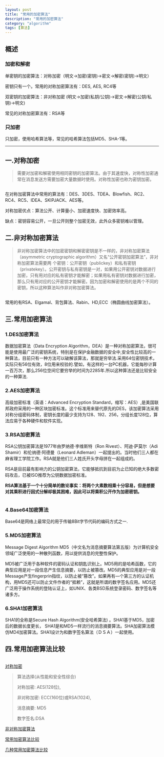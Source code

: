 ```yaml
---
layout: post
title: "常用的加密算法"
description: "常用的加密算法"
category: "algorithm"
tags: [算法]
---
```


<h2>概述</h2>
<h3>加密和解密</h3>

单密钥的加密算法：对称加密（明文->加密(密钥)->密文->解密(密钥)->明文）

密钥只有一个。常用的对称加密算法有：DES, AES, RC4等

<p>双密钥的加密算法：非对称加密 (明文->加密(私钥/公钥)->密文->解密(公钥/私钥)->明文)</p>

常见的对称加密算法有：RSA等

<h3>只加密</h3>

只加密，使用哈希算法等，常见的哈希算法包括MD5、SHA-1等。

<hr>

<h2>一.对称加密</h2>

<blockquote>
  <p>需要对加密和解密使用相同密钥的加密算法。由于其速度快，对称性加密通常在消息发送方需要加密大量数据时使用。对称性加密也称为密钥加密。</p>
</blockquote>

<p><img src="http://beginman.qiniudn.com/duichenjiami.jpg" alt="" /></p>

<p>在对称加密算法中常用的算法有：DES、3DES、TDEA、Blowfish、RC2、RC4、RC5、IDEA、SKIPJACK、AES等。</p>

<p>对称加密优点：算法公开、计算量小、加密速度快、加密效率高。</p>

<p>缺点：密钥容易公开，一旦公开则整个加密无效，此外众多密钥难以管理。</p>

<!--more-->

<h2>二.非对称加密算法</h2>

<blockquote>
  <p>非对称加密算法中的加密密钥和解密密钥是不一样的，非对称加密算法（asymmetric cryptographic algorithm）又名“公开密钥加密算法”，非对称加密算法需要两
  个密钥：公开密钥（publickey）和私有密钥（privatekey）。公开密钥与私有密钥是一对，如果用公开密钥对数据进行加密，只有用对应的私有密钥才能解密；如果用私有密钥对数据进行加密，那么只有用对应的公开密钥才能解密。因为加密和解密使用的是两个不同的密钥，所以这种算法叫作非对称加密算法。</p>
</blockquote>

<p><img src="http://beginman.qiniudn.com/rsa.png" alt="" /></p>

<p>常用的有RSA、Elgamal、背包算法、Rabin、HD,ECC（椭圆曲线加密算法）。</p>

<h2>三.常用加密算法</h2>

<h3>1.DES加密算法</h3>

<p>数据加密算法（Data Encryption Algorithm，DEA）是一种对称加密算法，很可能是使用最广泛的密钥系统，特别是在保护金融数据的安全中,安全性比较高的一种算法，目前只有一种方法可以破解该算法，那就是穷举法.采用64位密钥技术，实际只有56位有效，8位用来校验的.譬如，有这样的一台PC机器，它能每秒计算一百万次，那么256位空间它要穷举的时间为2285年.所以这种算法还是比较安全的一种算法.</p>

<h3>2.AES加密算法</h3>

<p>高级加密标准（英语：Advanced Encryption Standard，缩写：AES）,是美国联邦政府采用的一种区块加密标准。这个标准用来替代原先的DES，该加密算法采用对称分组密码体制，密钥长度的最少支持为128、192、256，分组长度128位，算法应易于各种硬件和软件实现。</p>

<h3>3.RSA加密算法</h3>

<p>RSA公钥加密算法是1977年由罗纳德·李维斯特（Ron Rivest）、阿迪·萨莫尔（Adi Shamir）和伦纳德·阿德曼（Leonard Adleman）一起提出的。当时他们三人都在麻省理工学院工作。RSA就是他们三人姓氏开头字母拼在一起组成的。</p>

<p>RSA是目前最有影响力的公钥加密算法，它能够抵抗到目前为止已知的绝大多数密码攻击，已被ISO推荐为公钥数据加密标准。</p>

<p><strong>RSA算法基于一个十分简单的数论事实：将两个大素数相乘十分容易，但是想要对其乘积进行因式分解却极其困难，因此可以将乘积公开作为加密密钥。</strong></p>

<p><img src="http://beginman.qiniudn.com/rsa.jpg" alt="" /></p>

<h3>4.Base64加密算法</h3>

<p>Base64是网络上最常见的用于传输8Bit字节代码的编码方式之一.</p>

<h3>5.MD5加密算法</h3>

<p>Message Digest Algorithm MD5（中文名为消息摘要算法第五版）为计算机安全领域广泛使用的一种散列函数，用以提供消息的完整性保护。</p>

<p>MD5被广泛用于各种软件的密码认证和钥匙识别上。MD5用的是哈希函数，它的典型应用是对一段信息产生信息摘要，以防止被篡改。MD5的典型应用是对一段Message产生fingerprin指纹，以防止被“篡改”。如果再有—个第三方的认证机构，用MD5还可以防止文件作者的“抵赖”，这就是所谓的数字签名应用。MD5还广泛用于操作系统的登陆认证上，如UNIX、各类BSD系统登录密码、数字签名等诸多方。</p>

<h3>6.SHA1加密算法</h3>

<p>SHA1的全称是Secure Hash Algorithm(安全哈希算法) 。SHA1基于MD5，加密后的数据长度更长，
SHA1是和MD5一样流行的消息摘要算法。SHA加密算法模仿MD4加密算法。SHA1设计为和数字签名算法（ＤＳＡ）一起使用。</p>

<h2>四.常用加密算法比较</h2>

<p><img src="http://beginman.qiniudn.com/Comparison_of_encryption_algorithm.jpg" alt="" /></p>

<p><a href="http://baike.baidu.com/view/119320.htm">对称加密</a></p>

<blockquote>
  <p>算法选择(从性能和安全性综合)</p>
  
  <p>对称加密: AES(128位),</p>
  
  <p>非对称加密: ECC(160位)或RSA(1024),</p>
  
  <p>消息摘要: MD5</p>
  
  <p>数字签名:DSA</p>
</blockquote>

<p><a href="http://www.baike.com/wiki/%E9%9D%9E%E5%AF%B9%E7%A7%B0%E5%8A%A0%E5%AF%86%E7%AE%97%E6%B3%95">非对称加密算法</a></p>

<p><a href="http://www.cnblogs.com/masonjiang/p/3335694.html">常用加密算法比较</a></p>

<p><a href="http://www.jiamisoft.com/blog/2685-changyongjiamisuanfa.html">几种常用加密算法比较</a></p>
